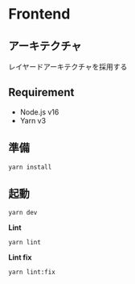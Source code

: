 # Frontend

## アーキテクチャ

レイヤードアーキテクチャを採用する

## Requirement

- Node.js v16
- Yarn v3

## 準備

```shell
yarn install
```

## 起動

```shell
yarn dev
```

**Lint**

```shell
yarn lint
```

**Lint fix**
```shell
yarn lint:fix
```
